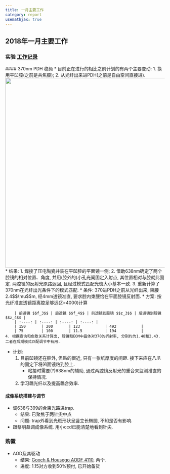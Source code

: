 ```yaml
---
title: 一月主要工作
category: report
usemathjax: true
---
```


## 2018年一月主要工作
<h3>实验 <a href="{{ site.homurl }}/WorkNote/#Jan">工作记录</a></h3>
#### 370nm PDH 稳频
* 目前正在进行的相比之前计划的有两个主要变动:
	1. 换用平凹腔(之前是共焦腔);
	2. 从光纤出来进PDH(之前是自由空间直接进).
	<center>
	<img src="{{ site.homurl }}/assets/img/PatternMatch_2.jpg"  width="600px">
	</center>
* 结果:
	1. 焊接了压电陶瓷并装在平凹腔的平面镜一侧;
	2. 借助638nm确定了两个腔镜的相对位置、角度, 并用(腔外的)小孔光阑固定入射点, 其位置相对与腔就此固定. 两腔镜的反射光原路返回, 且经过模式匹配光斑大小基本一致.
	3. 重新计算了370nm在光纤出光条件下的模式匹配. 
		* 条件: 370进PDH之前从光纤出来, 束腰2.4$$\mu$$m, 经4mm透镜准直, 要求腔内束腰恰在平面腔镜反射面.
		* 方案: 按光纤准直透镜距离腔足够远(Z=4000)计算

		| 前透镜 $$f_3$$ | 后透镜 $$f_4$$ | 前透镜到腔镜 $$z_3$$ | 后透镜到腔镜 $$z_4$$ |
		| :----: | :----: | :----: | :----: |
		| 150       | 200       | 123           | 492           |
		| 75        | 100       | 11.5          | 194           |
	4. 根据查询和色散关系计算出, 腔镜和EOM中晶体对370的折射率, 分别约为1.48和2.43. 二者在后期模式匹配调节中有用.
* 计划:
	1. 目前凹镜还在腔外, 但贴的很近, 只有一张纸厚度的间距. 接下来应在八爪的固定下将凹面镜粘到腔上.
		* 粘接时需要(?)638nm的辅助, 通过两腔镜反射光的重合来监测准直的保持情况.
	2. 学习耦光纤以及提高耦合效率.

#### 成像系统搭建与调节
* 调638与399的合束光路进trap. 
	* 结果: 已聚焦于两针尖中点
	* 问题: trap外看到光斑形状呈竖立长椭圆, 不知是否有影响.
* 跟蔡明磊调成像系统. 用小ccd已能清楚地看到针尖.

### 购置
* AOD及其驱动
	* 结果: [Gooch & Housego AODF 4110](http://www.iontrap.net/Jun_Wang/购置/GoochHousegoAOD/97-03283-02 SN2192 Data Sheet.pdf), 两个.
	* 进度: 1.15对方收到50%预付, 已开始备货
